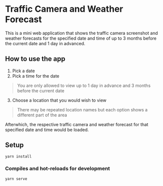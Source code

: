 # Traffic Camera and Weather Forecast

This is a mini web application that shows the traffic camera screenshot and weather forecasts 
for the specified date and time of up to 3 months before the current date and 1 day in advanced.

## How to use the app


1. Pick a date
2. Pick a time for the date

> You are only allowed to view up to 1 day in advance and 3 months before the current date

3. Choose a location that you would wish to view

> There may be repeated location names but each option shows a different part of the area

Afterwhich, the respective traffic camera and weather forecast for that specified date and time would be loaded.


## Setup
```
yarn install
```

### Compiles and hot-reloads for development
```
yarn serve
```


